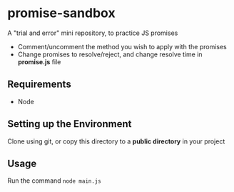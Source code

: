 # promise-sandbox
A "trial and error" mini repository, to practice JS promises

* Comment/uncomment the method you wish to apply with the promises
* Change promises to resolve/reject, and change resolve time in **promise.js** file

## Requirements
* Node

## Setting up the Environment
Clone using git, or copy this directory to a **public directory** in your project

## Usage
Run the command `node main.js`
